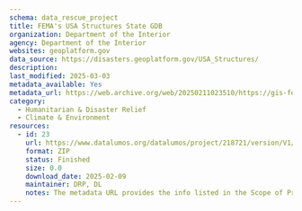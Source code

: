 ```yaml
---
schema: data_rescue_project 
title: FEMA's USA Structures State GDB
organization: Department of the Interior
agency: Department of the Interior
websites: geoplatform.gov
data_source: https://disasters.geoplatform.gov/USA_Structures/
description: 
last_modified: 2025-03-03
metadata_available: Yes
metadata_url: https://web.archive.org/web/20250211023510/https://gis-fema.hub.arcgis.com/pages/usa-structures
category:
  - Humanitarian & Disaster Relief 
  - Climate & Environment 
resources:
  - id: 23
    url: https://www.datalumos.org/datalumos/project/218721/version/V1/view
    format: ZIP
    status: Finished
    size: 0.0
    download_date: 2025-02-09
    maintainer: DRP, DL
    notes: The metadata URL provides the info listed in the Scope of Project - Universe section on Data Lumos (more background info than structured metadata)
---
```

